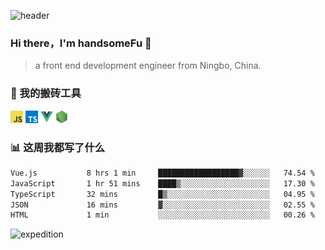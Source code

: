 ![header](https://raw.githubusercontent.com/fzq1998/fzq1998/master/header.png)

### Hi there，I'm handsomeFu 👋

> a front end development engineer from Ningbo, China.

### 🔧 我的搬砖工具
<code><img height="20" src="https://raw.githubusercontent.com/github/explore/80688e429a7d4ef2fca1e82350fe8e3517d3494d/topics/javascript/javascript.png" alt="javascript"></code>
<code><img height="20" src="https://raw.githubusercontent.com/github/explore/80688e429a7d4ef2fca1e82350fe8e3517d3494d/topics/typescript/typescript.png" alt="typescript"></code>
<code><img height="20" src="https://raw.githubusercontent.com/github/explore/80688e429a7d4ef2fca1e82350fe8e3517d3494d/topics/vue/vue.png" alt="vue"></code>
<code><img height="20" src="https://raw.githubusercontent.com/github/explore/80688e429a7d4ef2fca1e82350fe8e3517d3494d/topics/nodejs/nodejs.png" alt="nodejs"></code>



### 📊 这周我都写了什么
<!--START_SECTION:waka-->

```txt
Vue.js           8 hrs 1 min     ██████████████████▓░░░░░░   74.54 %
JavaScript       1 hr 51 mins    ████▒░░░░░░░░░░░░░░░░░░░░   17.30 %
TypeScript       32 mins         █▒░░░░░░░░░░░░░░░░░░░░░░░   04.95 %
JSON             16 mins         ▓░░░░░░░░░░░░░░░░░░░░░░░░   02.55 %
HTML             1 min           ░░░░░░░░░░░░░░░░░░░░░░░░░   00.26 %
```

<!--END_SECTION:waka-->


![expedition](https://raw.githubusercontent.com/fzq1998/fzq1998/master/expedition.gif)

